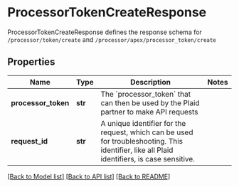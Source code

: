 # ProcessorTokenCreateResponse

ProcessorTokenCreateResponse defines the response schema for `/processor/token/create` and `/processor/apex/processor_token/create`
## Properties
Name | Type | Description | Notes
------------ | ------------- | ------------- | -------------
**processor_token** | **str** | The &#x60;processor_token&#x60; that can then be used by the Plaid partner to make API requests | 
**request_id** | **str** | A unique identifier for the request, which can be used for troubleshooting. This identifier, like all Plaid identifiers, is case sensitive. | 

[[Back to Model list]](../README.md#documentation-for-models) [[Back to API list]](../README.md#documentation-for-api-endpoints) [[Back to README]](../README.md)


